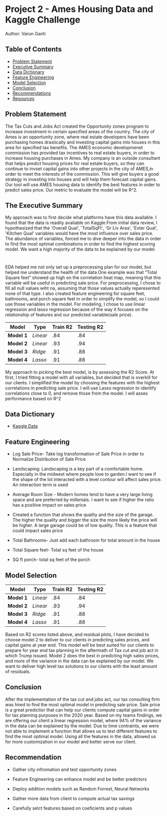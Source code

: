 # Project 2 - Ames Housing Data and Kaggle Challenge
Author: Varun Ganti



## Table of Contents

- [Problem Statement](#Problem-Statemet)
- [Executive Summary](#Executive-Summary)
- [Data Dictionary](#Data-Dictionary)
- [Feature Engineering](#Feature-Engineering)
- [Model Selection](#Model-Selection)
- [Conclusion](#Model-Selection)
- [Recommendations](#Reccomendations)
- [Resources](#Resources)



## Problem Statement

The Tax Cuts and Jobs Act created the Opportunity zones program to increase investment in certain specified areas of the country. The city of Ames is an opportunity zone, where real estate developers have been purchasing homes drastically and investing capital gains into houses in this area for specified tax benefits. The AMES economic developmenet commission has provided tax incentives to real estate buyers, in order to increase housing purchases in Ames. My company is an outside consultant that helps predict housing prices for real estate buyers, so they can continue to invset capital gains into other projects in the city of AMES,in order to meet the interests of the commission. This will give buyers a good strategy in investing into houses and will help them forecast capital gains. Our tool will use AMES housing data to identify the best features in order to predict sales price. Our metric to evaluate the model will be R^2. 

## The Executive Summary
My approach was to first decide what platforms have this data available. I found that the data is readily avaliable on Kaggle.From initial data review, I hypothesized that the 'Overall Qual', 'TotalSqFt', 'Gr Liv Area', 'Exter Qual', 'Kitchen Qual' variables would have the most influence over sales price. The abundance of variables, forced me to dive deeper into the data in order to find the most optimal combinations in order to find the highest scoring model. We want a high majority of the data to be explained by our model. 

#
EDA helped me not only set up a preprocessing plan for our model, but helped me understand the health of the data One example was that “Total Square feet” showed up high on the correlation heat map, meaning that this variable will be useful in predicting sale price. For preprocessing, I chose to fill all null values wiht na, assuming that those values actually reperesented none of that type. I also created feature engineering for square feet, bathrooms, and porch square feet in order to simplify the model, so I could use those variables in the model.  For modeling, I chose to use linear regression and lasso regression because of the way it focuses on the relationship of features and our predicted variable(sale price). 

|Model|Type|Train R2|Testing R2|
|---|---|---|---|
|**Model 1**|*Linear*|.84|.84| 
|**Model 2**|*Linear*|.93|.94|
|**Model 3**|*Ridge*|.91|.88|
|**Model 4**|*Lasso*|.91|.88|


My approach to picking the best model, is by assessing the R2 Score. At first, I tried fitting a model with all variables, but decided that is overkill for our clients. I simplified the model by choosing the features with the highest correlations in predicting sale price. I will use Lasso regression to identify correlations close to 0, and remove those from the model. I will asses performance based on R^2 

## Data Dictionary
- [Kaggle Data](http://jse.amstat.org/v19n3/decock/DataDocumentation.txt)

## Feature Engineering

- Log Sale Price- Take log transformation of Sale Price in order to Normalize Distribution of Sale Price

- Landscaping: Landscaping is a key part of a comfortable home. Especially in the midwest where people love to garden.I want to see if the shape of the lot interacted with  a level contour will affect sales price. An interaction term is used

- Average Room Size - Modern homes tend to have a very large living space and are preferred by millenials. I want to see if higher the ratio has a positive impact on sales price

- Created a function that shows the quality and the size of the garage. The higher the quality and bigger the size the more likely the price will be higher. A large garage could be of low quality. This is a feature that could impact sales price

- Total Bathrooms- Just add each bathroom for total amount in the house

- Total Square feet- Total sq feet of the house

- SQ ft porch- total sq feet of the porch

## Model Selection
|Model|Type|Train R2|Testing R2|
|---|---|---|---|
|**Model 1**|*Linear*|.84|.84| 
|**Model 2**|*Linear*|.93|.94|
|**Model 3**|*Ridge*|.91|.88|
|**Model 4**|*Lasso*|.91|.88|





Based on R2 scores listed above,  and residual plots, I have decided to choose model 2 to deliver to our clients in predicting sales prices, and capital gains at year end. This model will be best suited for our clients to prepare for year end tax planning in the aftermath of Tax cut and job act in which Trump issued. Model 2 does the best in predicting high sales prices, and more of the variance in the data can be explained by our model. We want to deliver high level tax solutions to our clients with the least amount of residuals.

## Conclusion
After the implementation of the tax cut and jobs act, our tax consulting firm was hired to find the most optimal model in predicting sale price. Sale price is a great predictior that can help our clients compute capital gains in order for tax planning purposes in the 2020 year. Based on my teams findings, we are offering our client a linear regression model, where 94% of the variance in the data can be explained by the model. Due to time contraints, we were not able to implement a function that allows us to test different features to find the most optimal model. Using all the features in the data, allowed us for more customization in our model and better serve our client. 

## Recommendation
- Gather city infromation and test opportunity zones

- Feature Engineering can enhance model and be better predictors

- Deploy addition models such as Random Forrest, Neural Networks

- Gather more data from client to compute actual tax savings

- Carefully selct features based on coeficients and p values
